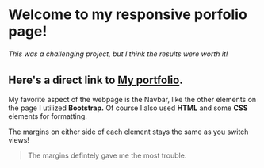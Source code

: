 # Welcome to my responsive porfolio page!

###### This was a challenging project, but I think the results were worth it! 

## Here's a direct link to [My portfolio](https://marcymar.github.io/responsiveportfolio/).

My favorite aspect of the webpage is the Navbar, like the other elements on the page I utilized **Bootstrap.**  Of course I also used **HTML** and some **CSS** elements for formatting.  

The margins on either side of each element stays the same as you switch views! 
> The margins defintely gave me the most trouble. 




